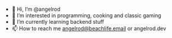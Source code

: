 - 👋 Hi, I’m @angelrod
- 👀 I’m interested in programming, cooking and classic gaming
- 🌱 I’m currently learning backend stuff
- 📫 How to reach me angelrod@beachlife.email or angelrod.dev

<!---
angelr1076/angelr1076 is a ✨ special ✨ repository because its `README.md` (this file) appears on your GitHub profile.
You can click the Preview link to take a look at your changes.
--->
